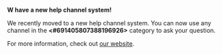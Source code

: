 **W have a new help channel system!**

We recently moved to a new help channel system. You can now use any channel in the **<#691405807388196926>** category to ask your question.

For more information, check out [our website](https://pythondiscord.com/pages/resources/guides/help-channels/).
